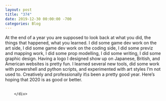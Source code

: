 ```yaml
---
layout: post
title: "374"
date: 2019-12-30 00:00:00 -700
categories: Blog
---
```


<div class="blog-content">
				<div class="paragraph"><span><span>At the end of a year you are supposed to look back at what you did, the things that happened, what you learned. I did some game dev work on the art side, I did some game dev work on the coding side, I did some previz and mapping work, I did some prop modelling, I did some writing, I did some graphic design. Having a logo I designed show up on Japanese, British, and American websites is pretty fun. I learned several new tools, did some work with powershell and python scripts, and experimented with art styles I&rsquo;m not used to. Creatively and professionally it\s been a pretty good year. Here&rsquo;s hoping that 2020 is as good or better.</span></span><br><span></span><br></div>

		</div>
        